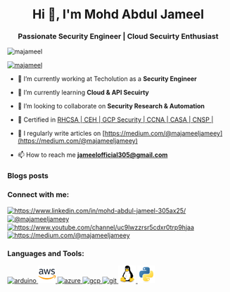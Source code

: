 <h1 align="center">Hi 👋, I'm Mohd Abdul Jameel</h1>
<h3 align="center">Passionate Security Engineer | Cloud Secuirty Enthusiast</h3>

<p align="left"> <img src="https://komarev.com/ghpvc/?username=majameel&label=Profile%20views&color=0e75b6&style=flat" alt="majameel" /> </p>

<p align="left"> <a href="https://github.com/ryo-ma/github-profile-trophy"><img src="https://github-profile-trophy.vercel.app/?username=majameel" alt="majameel" /></a> </p>

- 🔭 I’m currently working at Techolution as a **Security Engineer**

- 🌱 I’m currently learning **Cloud & API Secuirty**

- 👯 I’m looking to collaborate on **Security Research & Automation**

- 📜 Certified in [RHCSA | CEH | GCP Security | CCNA | CASA | CNSP |](https://www.credly.com/users/mohd-abdul-jameel.9c6abaca)

- 📝 I regularly write articles on [https://medium.com/@majameeljameey](https://medium.com/@majameeljameey)

- 📫 How to reach me **jameelofficial305@gmail.com**

### Blogs posts
<!-- BLOG-POST-LIST:START -->
<!-- BLOG-POST-LIST:END -->

<h3 align="left">Connect with me:</h3>
<p align="left">
<a href="https://linkedin.com/in/https://www.linkedin.com/in/mohd-abdul-jameel-305ax25/" target="blank"><img align="center" src="https://raw.githubusercontent.com/rahuldkjain/github-profile-readme-generator/master/src/images/icons/Social/linked-in-alt.svg" alt="https://www.linkedin.com/in/mohd-abdul-jameel-305ax25/" height="30" width="40" /></a>
<a href="https://medium.com/@majameeljameey" target="blank"><img align="center" src="https://raw.githubusercontent.com/rahuldkjain/github-profile-readme-generator/master/src/images/icons/Social/medium.svg" alt="@majameeljameey" height="30" width="40" /></a>
<a href="https://www.youtube.com/c/https://www.youtube.com/channel/uc9lwzzrsr5cdxr0trp9hjaa" target="blank"><img align="center" src="https://raw.githubusercontent.com/rahuldkjain/github-profile-readme-generator/master/src/images/icons/Social/youtube.svg" alt="https://www.youtube.com/channel/uc9lwzzrsr5cdxr0trp9hjaa" height="30" width="40" /></a>
<a href="/https://medium.com/@majameeljameey" target="blank"><img align="center" src="https://raw.githubusercontent.com/rahuldkjain/github-profile-readme-generator/master/src/images/icons/Social/rss.svg" alt="https://medium.com/@majameeljameey" height="30" width="40" /></a>
</p>

<h3 align="left">Languages and Tools:</h3>
<p align="left"> <a href="https://www.arduino.cc/" target="_blank" rel="noreferrer"> <img src="https://cdn.worldvectorlogo.com/logos/arduino-1.svg" alt="arduino" width="40" height="40"/> </a> <a href="https://aws.amazon.com" target="_blank" rel="noreferrer"> <img src="https://raw.githubusercontent.com/devicons/devicon/master/icons/amazonwebservices/amazonwebservices-original-wordmark.svg" alt="aws" width="40" height="40"/> </a> <a href="https://azure.microsoft.com/en-in/" target="_blank" rel="noreferrer"> <img src="https://www.vectorlogo.zone/logos/microsoft_azure/microsoft_azure-icon.svg" alt="azure" width="40" height="40"/> </a> <a href="https://cloud.google.com" target="_blank" rel="noreferrer"> <img src="https://www.vectorlogo.zone/logos/google_cloud/google_cloud-icon.svg" alt="gcp" width="40" height="40"/> </a> <a href="https://git-scm.com/" target="_blank" rel="noreferrer"> <img src="https://www.vectorlogo.zone/logos/git-scm/git-scm-icon.svg" alt="git" width="40" height="40"/> </a> <a href="https://www.linux.org/" target="_blank" rel="noreferrer"> <img src="https://raw.githubusercontent.com/devicons/devicon/master/icons/linux/linux-original.svg" alt="linux" width="40" height="40"/> </a> <a href="https://www.python.org" target="_blank" rel="noreferrer"> <img src="https://raw.githubusercontent.com/devicons/devicon/master/icons/python/python-original.svg" alt="python" width="40" height="40"/> </a> </p>
